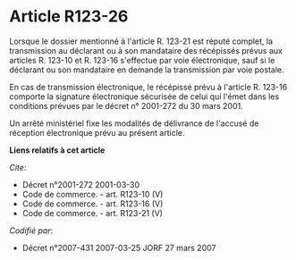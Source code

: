 # Article R123-26

Lorsque le dossier mentionné à l'article R. 123-21 est réputé complet, la transmission au déclarant ou à son mandataire des
récépissés prévus aux articles R. 123-10 et R. 123-16 s'effectue par voie électronique, sauf si le déclarant ou son
mandataire en demande la transmission par voie postale.

En cas de transmission électronique, le récépissé prévu à l'article R. 123-16 comporte la signature électronique sécurisée de
celui qui l'émet dans les conditions prévues par le décret n° 2001-272 du 30 mars 2001.

Un arrêté ministériel fixe les modalités de délivrance de l'accusé de réception électronique prévu au présent article.

**Liens relatifs à cet article**

_Cite_:

  - Décret n°2001-272 2001-03-30
  - Code de commerce. - art. R123-10 (V)
  - Code de commerce. - art. R123-16 (V)
  - Code de commerce. - art. R123-21 (V)

_Codifié par_:

  - Décret n°2007-431 2007-03-25 JORF 27 mars 2007

